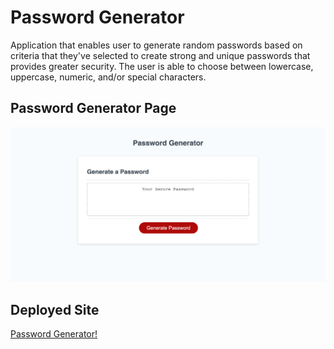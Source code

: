 # Password Generator

Application that enables user to generate random passwords based on criteria that they've selected to create strong and unique passwords that provides greater security. The user is able to choose between lowercase, uppercase, numeric, and/or special characters.
## Password Generator Page

![Password Generator Page](assets/imgs/password-generator-ss.png)
 
## Deployed Site 

[Password Generator!](https://josiemald.github.io/password-generator-practice/)